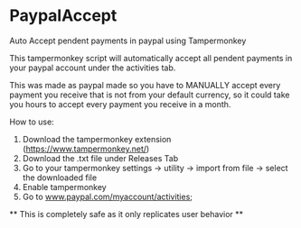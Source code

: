 # PaypalAccept
Auto Accept pendent payments in paypal using Tampermonkey


This tampermonkey script will automatically accept all pendent payments in your paypal account under the activities tab.

This was made as paypal made so you have to MANUALLY accept every payment you receive that is not from your default currency, 
so it could take you hours to accept every payment you receive in a month.

How to use:

1. Download the tampermonkey extension (https://www.tampermonkey.net/)
2. Download the .txt file under Releases Tab
3. Go to your tampermonkey settings -> utility -> import from file -> select the downloaded file
4. Enable tampermonkey
5. Go to www.paypal.com/myaccount/activities;


** This is completely safe as it only replicates user behavior **
